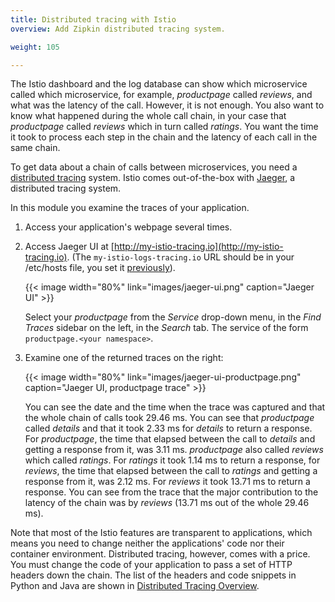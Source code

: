 ```yaml
---
title: Distributed tracing with Istio
overview: Add Zipkin distributed tracing system.

weight: 105

---
```


The Istio dashboard and the log database can show which microservice called which microservice, for example,
_productpage_ called _reviews_, and what was the latency of the call. However, it is not enough.
You also want to know what happened during the whole call chain, in your case that _productpage_ called _reviews_ which
in turn called _ratings_. You want the time it took to process each step in the chain and the latency of each call in
the same chain.

To get data about a chain of calls between microservices, you need a
[distributed tracing](https://microservices.io/patterns/observability/distributed-tracing.html) system. Istio comes
out-of-the-box with [Jaeger](https://www.jaegertracing.io), a distributed tracing system.

In this module you examine the traces of your application.

1.  Access your application's webpage several times.

1.  Access Jaeger UI at [http://my-istio-tracing.io](http://my-istio-tracing.io).
    (The `my-istio-logs-tracing.io` URL should be in your /etc/hosts file, you set it
    [previously](/docs/tutorial/run-bookinfo-with-kubernetes/#update-your-etc-hosts-file)).

    {{< image width="80%"
        link="images/jaeger-ui.png"
        caption="Jaeger UI"
        >}}

    Select your _productpage_ from the _Service_ drop-down menu, in the _Find Traces_ sidebar on the left,
    in the _Search_ tab. The service of the form `productpage.<your namespace>`.

1.  Examine one of the returned traces on the right:

    {{< image width="80%"
        link="images/jaeger-ui-productpage.png"
        caption="Jaeger UI, productpage trace"
        >}}

    You can see the date and the time when the trace was captured and that the whole chain of calls took 29.46 ms.
    You can see that _productpage_ called _details_ and that it took 2.33 ms for _details_ to return a response.
    For _productpage_, the time that elapsed between the call to _details_ and getting a response from it,
    was 3.11 ms.
    _productpage_ also called _reviews_ which called _ratings_. For _ratings_ it took 1.14 ms to return a response,
    for _reviews_, the time that elapsed between the call to _ratings_ and getting a response from it, was 2.12 ms.
    For _reviews_ it took 13.71 ms to return a response. You can see from the trace that the major contribution to the
    latency of the chain was by _reviews_ (13.71 ms out of the whole 29.46 ms).

Note that most of the Istio features are transparent to applications, which means you need to change neither the
applications' code nor their container environment.
Distributed tracing, however, comes with a price. You must change the code of your application to pass a set of HTTP
headers down the chain.
The list of the headers and code snippets in Python and Java are shown in
[Distributed Tracing Overview](/docs/tasks/telemetry/distributed-tracing/overview/#understanding-what-happened).
